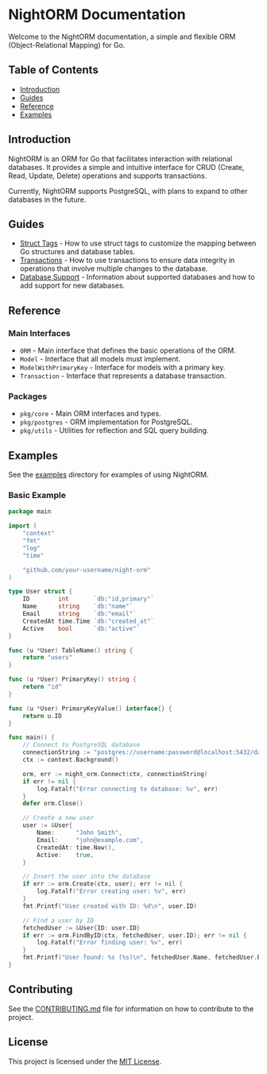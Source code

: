 # NightORM Documentation

Welcome to the NightORM documentation, a simple and flexible ORM (Object-Relational Mapping) for Go.

## Table of Contents

- [Introduction](#introduction)
- [Guides](#guides)
- [Reference](#reference)
- [Examples](#examples)

## Introduction

NightORM is an ORM for Go that facilitates interaction with relational databases. It provides a simple and intuitive interface for CRUD (Create, Read, Update, Delete) operations and supports transactions.

Currently, NightORM supports PostgreSQL, with plans to expand to other databases in the future.

## Guides

- [Struct Tags](struct_tags.en.md) - How to use struct tags to customize the mapping between Go structures and database tables.
- [Transactions](transactions.en.md) - How to use transactions to ensure data integrity in operations that involve multiple changes to the database.
- [Database Support](database_support.en.md) - Information about supported databases and how to add support for new databases.

## Reference

### Main Interfaces

- `ORM` - Main interface that defines the basic operations of the ORM.
- `Model` - Interface that all models must implement.
- `ModelWithPrimaryKey` - Interface for models with a primary key.
- `Transaction` - Interface that represents a database transaction.

### Packages

- `pkg/core` - Main ORM interfaces and types.
- `pkg/postgres` - ORM implementation for PostgreSQL.
- `pkg/utils` - Utilities for reflection and SQL query building.

## Examples

See the [examples](../examples) directory for examples of using NightORM.

### Basic Example

```go
package main

import (
    "context"
    "fmt"
    "log"
    "time"

    "github.com/your-username/night-orm"
)

type User struct {
    ID        int       `db:"id,primary"`
    Name      string    `db:"name"`
    Email     string    `db:"email"`
    CreatedAt time.Time `db:"created_at"`
    Active    bool      `db:"active"`
}

func (u *User) TableName() string {
    return "users"
}

func (u *User) PrimaryKey() string {
    return "id"
}

func (u *User) PrimaryKeyValue() interface{} {
    return u.ID
}

func main() {
    // Connect to PostgreSQL database
    connectionString := "postgres://username:password@localhost:5432/database?sslmode=disable"
    ctx := context.Background()

    orm, err := night_orm.Connect(ctx, connectionString)
    if err != nil {
        log.Fatalf("Error connecting to database: %v", err)
    }
    defer orm.Close()

    // Create a new user
    user := &User{
        Name:      "John Smith",
        Email:     "john@example.com",
        CreatedAt: time.Now(),
        Active:    true,
    }

    // Insert the user into the database
    if err := orm.Create(ctx, user); err != nil {
        log.Fatalf("Error creating user: %v", err)
    }
    fmt.Printf("User created with ID: %d\n", user.ID)

    // Find a user by ID
    fetchedUser := &User{ID: user.ID}
    if err := orm.FindByID(ctx, fetchedUser, user.ID); err != nil {
        log.Fatalf("Error finding user: %v", err)
    }
    fmt.Printf("User found: %s (%s)\n", fetchedUser.Name, fetchedUser.Email)
}
```

## Contributing

See the [CONTRIBUTING.md](../CONTRIBUTING.md) file for information on how to contribute to the project.

## License

This project is licensed under the [MIT License](../LICENSE).
